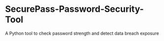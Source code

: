 # SecurePass-Password-Security-Tool
A  Python tool to check password strength and detect data breach exposure
